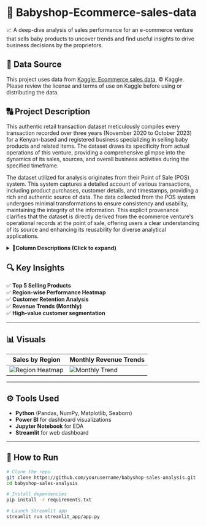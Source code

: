 # 🍼 Babyshop-Ecommerce-sales-data

📈 A deep-dive analysis of sales performance for an e-commerce venture that sells baby products to uncover trends and find useful insights to drive business decisions by the proprietors.


## 📂 Data Source

This project uses data from [Kaggle: Ecommerce sales data](https://www.kaggle.com/datasets/kaninigichuyia/ecommerce-sales-data?select=Sales+Data+November+2020+-+October+2023.xlsx), © Kaggle.
Please review the license and terms of use on Kaggle before using or distributing the data.

## 🔠 Project Description


This authentic retail transaction dataset meticulously compiles every transaction recorded over three years (November 2020 to October 2023) for a Kenyan-based and registered business specializing in selling baby products and related items. The dataset draws its specificity from actual operations of this venture, providing a comprehensive glimpse into the dynamics of its sales, sources, and overall business activities during the specified timeframe.


The dataset utilized for analysis originates from their Point of Sale (POS) system. This system captures a detailed account of various transactions, including product purchases, customer details, and timestamps, providing a rich and authentic source of data. The data collected from the POS system undergoes minimal transformations to ensure consistency and usability, maintaining the integrity of the information. This explicit provenance clarifies that the dataset is directly derived from the ecommerce venture's operational records at the point of sale, offering users a clear understanding of its source and enhancing its reusability for diverse analytical applications.

<details>
<summary><strong> 🧩Column Descriptions (Click to expand)</strong></summary>

<br>

- **`Order ID`**  
  A unique identifier assigned to each customer order for tracking and reference purposes.

- **`Sale ID`**  
  Identifier for the specific sale transaction, used to link related records.

- **`Date`**  
  The calendar date when the sale was completed or recorded.

- **`Order`**  
  Details of the customer’s order, typically linked to a **salesperson** for commission tracking.

- **`Transaction Type`**  
  Specifies the nature of the transaction — e.g., *Product Purchase*, *Shipping*, etc.

- **`Sale Type`**  
  Indicates the classification of the sale, such as a **purchase** or a **return**.

- **`Sales Channel`**  
  Platform used for the sale — e.g., **In-store**, **Online**, or payment methods like **Mpesa**, **Card**, or **Cash**.

- **`Product`**  
  Name or identifier of the specific item(s) sold.

- **`Net Quantity`**  
  Total units sold **excluding** any returned or discounted items.

- **`Gross Sales`**  
  Revenue **before** accounting for returns, discounts, or adjustments.

- **`Discounts`**  
  Total **discount value or percentage** applied to a transaction.

- **`Returns`**  
  Any product(s) returned by customers, including quantity and value details.

- **`Net Sales`**  
  Revenue **after** subtracting discounts and returns from gross sales.

- **`Shipping`**  
  Cost incurred for delivering the products to the customer (if applicable).

- **`Taxes`**  
  Tax component of the sale. *(Set to 0 in this dataset as all sales are VAT-inclusive.)*

- **`Total Sales`**  
  The complete sum of **Net Sales**, **Shipping**, and **Taxes**.  
  ⚠️ *In this dataset, `Gross Sales`, `Net Sales`, and `Total Sales` often appear identical due to inclusive pricing and zero taxes.*

</details>

## 🔍 Key Insights

✅ **Top 5 Selling Products**  
✅ **Region-wise Performance Heatmap**  
✅ **Customer Retention Analysis**  
✅ **Revenue Trends (Monthly)**  
✅ **High-value customer segmentation**

---

## 📊 Visuals

| Sales by Region | Monthly Revenue Trends |
|-----------------|------------------------|
| ![Region Heatmap](outputs/region_heatmap.png) | ![Monthly Trend](outputs/monthly_trend.png) |

---

## ⚙️ Tools Used

- **Python** (Pandas, NumPy, Matplotlib, Seaborn)
- **Power BI** for dashboard visualizations
- **Jupyter Notebook** for EDA
- **Streamlit** for web dashboard

---

## 🚀 How to Run

```bash
# Clone the repo
git clone https://github.com/yourusername/babyshop-sales-analysis.git
cd babyshop-sales-analysis

# Install dependencies
pip install -r requirements.txt

# Launch Streamlit app
streamlit run streamlit_app/app.py
